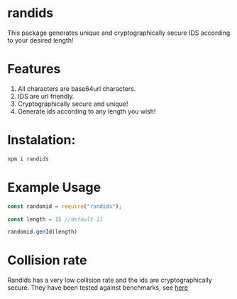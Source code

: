 # randids

This package generates unique and cryptographically secure IDS according to your desired length!

# Features

1. All characters are base64url characters.
2. IDS are url friendly.
3. Cryptographically secure and unique!
4. Generate ids according to any length you wish!

# Instalation: 

```bash
npm i randids
```

# Example Usage

```javascript
const randomid = require("randids");

const length = 15 //default 11

randomid.genId(length)
```

# Collision rate

Randids has a very low collision rate and the ids are cryptographically secure. They have been tested against benchmarks, see [here](https://notehubapp.tech/notes/5ffc2052-9af4-4b4e-b4b8-2a6f1ea1f0f4)
